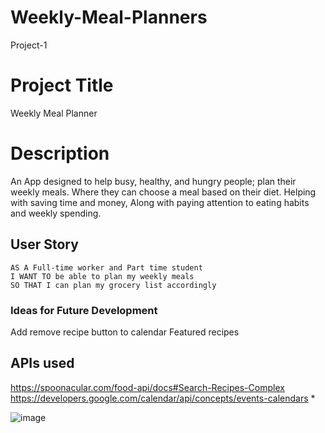 # Weekly-Meal-Planners
Project-1


# Project Title 
Weekly Meal Planner

# Description 
An App designed to help busy, healthy, and hungry people; plan their weekly meals. 
Where they can choose a meal based on their diet. Helping with saving time and money, 
Along with paying attention to eating habits and weekly spending.

## User Story
```
AS A Full-time worker and Part time student
I WANT TO be able to plan my weekly meals
SO THAT I can plan my grocery list accordingly 
```


### Ideas for Future Development
Add remove recipe button to calendar
Featured recipes 

## APIs used 

https://spoonacular.com/food-api/docs#Search-Recipes-Complex
https://developers.google.com/calendar/api/concepts/events-calendars  *

![image](https://user-images.githubusercontent.com/88997322/136865162-658cd3bc-7b11-4b14-a4d8-1a6064926f4f.png)
